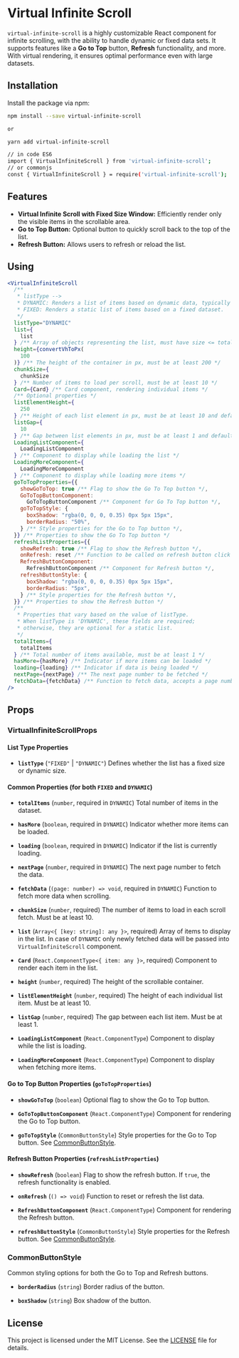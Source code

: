 # Virtual Infinite Scroll

`virtual-infinite-scroll` is a highly customizable React component for infinite scrolling, with the ability to handle dynamic or fixed data sets. It supports features like a **Go to Top** button, **Refresh** functionality, and more. With virtual rendering, it ensures optimal performance even with large datasets.

## Installation

Install the package via npm:

```bash
npm install --save virtual-infinite-scroll

or

yarn add virtual-infinite-scroll

// in code ES6
import { VirtualInfiniteScroll } from 'virtual-infinite-scroll';
// or commonjs
const { VirtualInfiniteScroll } = require('virtual-infinite-scroll');
```

## Features

- **Virtual Infinite Scroll with Fixed Size Window:** Efficiently render only the visible items in the scrollable area.
- **Go to Top Button:** Optional button to quickly scroll back to the top of the list.
- **Refresh Button:** Allows users to refresh or reload the list.

## Using

```jsx
<VirtualInfiniteScroll
  /**
   * listType -->
   * DYNAMIC: Renders a list of items based on dynamic data, typically fetched from an API. The list updates as new data becomes available, allowing for real-time or asynchronous data rendering.
   * FIXED: Renders a static list of items based on a fixed dataset.
   */
  listType="DYNAMIC"
  list={
    list
  } /** Array of objects representing the list, must have size <= totalItems when using dynamic list */
  height={convertVhToPx(
    100
  )} /** The height of the container in px, must be at least 200 */
  chunkSize={
    chunkSize
  } /** Number of items to load per scroll, must be at least 10 */
  Card={Card} /** Card component, rendering individual items */
  /** Optional properties */
  listElementHeight={
    250
  } /** Height of each list element in px, must be at least 10 and default is 200 */
  listGap={
    10
  } /** Gap between list elements in px, must be at least 1 and default is 10 */
  LoadingListComponent={
    LoadingListComponent
  } /** Component to display while loading the list */
  LoadingMoreComponent={
    LoadingMoreComponent
  } /** Component to display while loading more items */
  goToTopProperties={{
    showGoToTop: true /** Flag to show the Go To Top button */,
    GoToTopButtonComponent:
      GoToTopButtonComponent /** Component for Go To Top button */,
    goToTopStyle: {
      boxShadow: "rgba(0, 0, 0, 0.35) 0px 5px 15px",
      borderRadius: "50%",
    } /** Style properties for the Go to Top button */,
  }} /** Properties to show the Go To Top button */
  refreshListProperties={{
    showRefresh: true /** Flag to show the Refresh button */,
    onRefresh: reset /** Function to be called on refresh button click */,
    RefreshButtonComponent:
      RefreshButtonComponent /** Component for Refresh button */,
    refreshButtonStyle: {
      boxShadow: "rgba(0, 0, 0, 0.35) 0px 5px 15px",
      borderRadius: "5px",
    } /** Style properties for the Refresh button */,
  }} /** Properties to show the Refresh button */
  /**
   * Properties that vary based on the value of listType.
   * When listType is 'DYNAMIC', these fields are required;
   * otherwise, they are optional for a static list.
   */
  totalItems={
    totalItems
  } /** Total number of items available, must be at least 1 */
  hasMore={hasMore} /** Indicator if more items can be loaded */
  loading={loading} /** Indicator if data is being loaded */
  nextPage={nextPage} /** The next page number to be fetched */
  fetchData={fetchData} /** Function to fetch data, accepts a page number */
/>
```

## Props

### VirtualInfiniteScrollProps

#### List Type Properties

- **`listType`** (`"FIXED"` | `"DYNAMIC"`)
  Defines whether the list has a fixed size or dynamic size.

#### Common Properties (for both `FIXED` and `DYNAMIC`)

- **`totalItems`** (`number`, required in `DYNAMIC`)
  Total number of items in the dataset.

- **`hasMore`** (`boolean`, required in `DYNAMIC`)
  Indicator whether more items can be loaded.

- **`loading`** (`boolean`, required in `DYNAMIC`)
  Indicator if the list is currently loading.

- **`nextPage`** (`number`, required in `DYNAMIC`)
  The next page number to fetch the data.

- **`fetchData`** (`(page: number) => void`, required in `DYNAMIC`)
  Function to fetch more data when scrolling.

- **`chunkSize`** (`number`, required)
  The number of items to load in each scroll fetch. Must be at least 10.

- **`list`** (`Array<{ [key: string]: any }>`, required)
  Array of items to display in the list. In case of `DYNAMIC` only newly fetched data will be passed into `VirtualInfiniteScroll` component.

- **`Card`** (`React.ComponentType<{ item: any }>`, required)
  Component to render each item in the list.

- **`height`** (`number`, required)
  The height of the scrollable container.

- **`listElementHeight`** (`number`, required)
  The height of each individual list item. Must be at least 10.

- **`listGap`** (`number`, required)
  The gap between each list item. Must be at least 1.

- **`LoadingListComponent`** (`React.ComponentType`)
  Component to display while the list is loading.

- **`LoadingMoreComponent`** (`React.ComponentType`)
  Component to display when fetching more items.

#### Go to Top Button Properties (`goToTopProperties`)

- **`showGoToTop`** (`boolean`)
  Optional flag to show the Go to Top button.

- **`GoToTopButtonComponent`** (`React.ComponentType`)
  Component for rendering the Go to Top button.

- **`goToTopStyle`** (`CommonButtonStyle`)
  Style properties for the Go to Top button. See [CommonButtonStyle](#commonbuttonstyle).

#### Refresh Button Properties (`refreshListProperties`)

- **`showRefresh`** (`boolean`)
  Flag to show the refresh button. If `true`, the refresh functionality is enabled.

- **`onRefresh`** (`() => void`)
  Function to reset or refresh the list data.

- **`RefreshButtonComponent`** (`React.ComponentType`)
  Component for rendering the Refresh button.

- **`refreshButtonStyle`** (`CommonButtonStyle`)
  Style properties for the Refresh button. See [CommonButtonStyle](#commonbuttonstyle).

### CommonButtonStyle

Common styling options for both the Go to Top and Refresh buttons.

- **`borderRadius`** (`string`)
  Border radius of the button.

- **`boxShadow`** (`string`)
  Box shadow of the button.

## License

This project is licensed under the MIT License. See the [LICENSE](./LICENSE) file for details.

```

```
